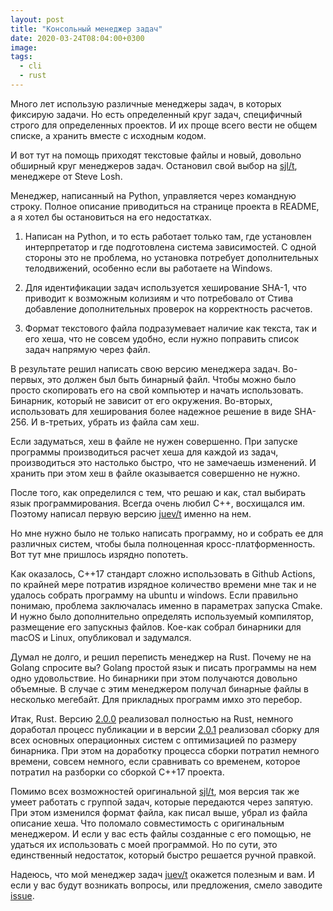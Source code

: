 ```yaml
---
layout: post
title: "Консольный менеджер задач"
date: 2020-03-24T08:04:00+0300
image:
tags:
  - cli
  - rust
---
```

Много лет использую различные менеджеры задач, в которых фиксирую задачи. Но есть определенный круг задач, специфичный строго для определенных проектов. И их проще всего вести не общем списке, а хранить вместе с исходным кодом.

И вот тут на помощь приходят текстовые файлы и новый, довольно обширный круг менеджеров задач. Остановил свой выбор на [sjl/t](https://github.com/sjl/t "A command-line todo list manager for people that want to finish tasks, not organize them."), менеджере от Steve Losh.

Менеджер, написанный на Python, управляется через командную строку. Полное описание приводиться на странице проекта в README, а я хотел бы остановиться на его недостатках.

1. Написан на Python, и то есть работает только там, где установлен интерпретатор и где подготовлена система зависимостей. С одной стороны это не проблема, но установка потребует дополнительных телодвижений, особенно если вы работаете на Windows.

1. Для идентификации задач используется хеширование SHA-1, что приводит к возможным колизиям и что потребовало от Стива добавление дополнительных проверок на корректность расчетов.

1. Формат текстового файла подразумевает наличие как текста, так и его хеша, что не совсем удобно, если нужно поправить список задач напрямую через файл.

В результате решил написать свою версию менеджера задач. Во-первых, это должен был быть бинарный файл. Чтобы можно было просто скопировать его на свой компьютер и начать использовать. Бинарник, который не зависит от его окружения. Во-вторых, использовать для хеширования более надежное решение в виде SHA-256. И в-третьих, убрать из файла сам хеш.

Если задуматься, хеш в файле не нужен совершенно. При запуске программы производиться расчет хеша для каждой из задач, производиться это настолько быстро, что не замечаешь изменений. И хранить при этом хеш в файле оказывается совершенно не нужно.

После того, как определился с тем, что решаю и как, стал выбирать язык программирования. Всегда очень любил C++, восхищался им. Поэтому написал первую версию [juev/t](https://github.com/juev/t/releases/tag/v1.0) именно на нем.

Но мне нужно было не только написать программу, но и собрать ее для различных систем, чтобы была полноценная кросс-платформенность. Вот тут мне пришлось изрядно попотеть.

Как оказалось, C++17 стандарт сложно использовать в Github Actions, по крайней мере потратив изрядное количество времени мне так и не удалось собрать программу на ubuntu и windows. Если правильно понимаю, проблема заключалась именно в параметрах запуска Cmake. И нужно было дополнительно определять используемый компилятор, размещение его запускныз файлов. Кое-как собрал бинарники для macOS и Linux, опубликовал и задумался.

Думал не долго, и решил переписть менеджер на Rust. Почему не на Golang спросите вы? Golang простой язык и писать программы на нем одно удовольствие. Но бинарники при этом получаются довольно объемные. В случае с этим менеджером получал бинарные файлы в несколько мегебайт. Для прикладных программ имхо это перебор.

Итак, Rust. Версию [2.0.0](https://github.com/juev/t/releases/tag/2.0.0) реализовал полностью на Rust, немного доработал процесс публикации и в версии [2.0.1](https://github.com/juev/t/releases/tag/2.0.1) реализовал сборку для всех основных операционных систем с оптимизацией по размеру бинарника. При этом на доработку процесса сборки потратил немного времени, совсем немного, если сравнивать со временем, которое потратил на разборки со сборкой C++17 проекта.

Помимо всех возможностей оригинальной [sjl/t](https://github.com/sjl/t "A command-line todo list manager for people that want to finish tasks, not organize them."), моя версия так же умеет работать с группой задач, которые передаются через запятую. При этом изменился формат файла, как писал выше, убрал из файла описание хеша. Что поломало совместимость с оригинальным менеджером. И если у вас есть файлы созданные с его помощью, не удаться их использовать с моей программой. Но по сути, это единственный недостаток, который быстро решается ручной правкой.

Надеюсь, что мой менеджер задач [juev/t](https://github.com/juev/t) окажется полезным и вам. И если у вас будут возникать вопросы, или предложения, смело заводите [issue](https://github.com/juev/t/issues).